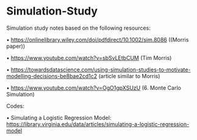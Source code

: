 # Simulation-Study

Simulation study notes based on the following resources:

•	https://onlinelibrary.wiley.com/doi/pdfdirect/10.1002/sim.8086 ((Morris paper))

•	https://www.youtube.com/watch?v=sbSvLEtbCUM (Tim Morris)

•	https://towardsdatascience.com/using-simulation-studies-to-motivate-modelling-decisions-be8bae2cd1c2 (article similar to Morris)

•	https://www.youtube.com/watch?v=OgO1gpXSUzU (6. Monte Carlo Simulation)


Codes:

• Simulating a Logistic Regression Model: https://library.virginia.edu/data/articles/simulating-a-logistic-regression-model
